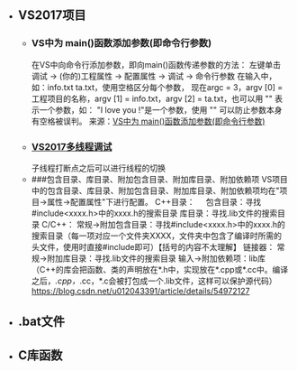 * ## VS2017项目
   * ### VS中为 main()函数添加参数(即命令行参数)
      在VS中向命令行添加参数，即向main()函数传递参数的方法：
左键单击 调试 → (你的)工程属性 → 配置属性 → 调试 → 命令行参数 
在输入中，如：info.txt ta.txt，使用空格区分每个参数，
现在argc = 3，argv [0] = 工程项目的名称，argv [1] = info.txt，argv [2] = ta.txt，也可以用 "" 表示一个参数，如： "I love you !"是一个参数，使用 "" 可以防止参数本身有空格被误判。
来源：[VS中为 main()函数添加参数(即命令行参数)](https://blog.csdn.net/Alex_mercer_boy/article/details/82050197)
   * ### [VS2017多线程调试](https://www.jianshu.com/p/55f7038ddd62)
      子线程打断点之后可以进行线程的切换
   * ###包含目录、库目录、附加包含目录、附加库目录、附加依赖项
      VS项目中的包含目录、库目录、附加包含目录、附加库目录、附加依赖项均在"项目->属性->配置属性"下进行配置。
      C++目录：    
      包含目录：寻找#include<xxxx.h>中的xxxx.h的搜索目录
      库目录：寻找.lib文件的搜索目录
      C/C++：
      常规->附加包含目录：寻找#include<xxxx.h>中的xxxx.h的搜索目录（每一项对应一个文件夹XXXX，文件夹中包含了编译时所需的头文件，使用时直接#include<XXXX>即可）【括号的内容不太理解】
      链接器：
      常规->附加库目录：寻找.lib文件的搜索目录
      输入->附加依赖项：lib库（C++的库会把函数、类的声明放在*.h中，实现放在*.cpp或*.cc中。编译之后，*.cpp，*.cc，*.c会被打包成一个.lib文件，这样可以保护源代码）
      https://blog.csdn.net/u012043391/article/details/54972127
* ## .bat文件


* ## C库函数

